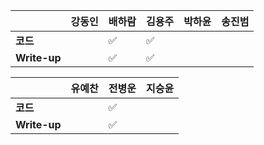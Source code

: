 |              | 강동인 | 배하람 | 김용주 | 박하윤 | 송진범 |
| ------------ | ------ | ----------------- | ------ | ------ | ------ |
| **코드**     ||:white_check_mark:|:white_check_mark:|        |        |
| **Write-up** ||:white_check_mark:|:white_check_mark:|        |        |

|              | 유예찬 | 전병운 | 지승윤 |
| ------------ | ------ | ------ | ------ |
| **코드**     |        |:white_check_mark:  |        |
| **Write-up** |  |:white_check_mark:      |        |


